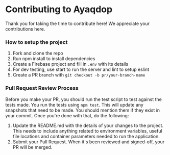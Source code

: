# Contributing to Ayaqdop

Thank you for taking the time to contribute here! We appreciate your contributions here.


### How to setup the project

1. Fork and clone the repo
2. Run npm install to install dependencies
3. Create a Firebase project and fill in `.env` with its details
4. For dev testing, use start to run the server and lint to setup eslint
5. Create a PR branch with `git checkout -b pr/your-branch-name`


### Pull Request Review Process

Before you make your PR, you should run the test script to test against the tests made. You run the tests using `npm test`. This will update any snapshots that need to be made. You should mention them if they exist in your commit. Once you're done with that, do the following:

1. Update the README.md with the details of your changes to the project. This needs to include anything related to environment variables, useful file locations and container parameters needed to run the application.
2. Submit your Pull Request. When it's been reviewed and signed-off, your PR will be merged.

